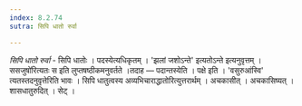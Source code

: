 ```yaml
---
index: 8.2.74
sutra: सिपि धातो रुर्वा

---
```

_सिपि धातो रुर्वा_ - सिपि धातोः । पदस्येत्यधिकृतम् । 'झलां जशोऽन्ते' इत्यतोऽन्ते इत्यनुवृत्तम् ।ससजुषो॑रित्यतः स इति लुप्तषष्ठीकमनुवर्तते ।तदाह —  पदान्तस्येति । पक्षे इति । 'वसुरुआंस्वि' त्यतस्तदनुवृत्तेरिति भावः । सिपि धातुत्वस्य अव्यभिचाराद्धातोरित्युत्तरार्थम् । अचकासीत् । अचकासिष्यत् । शासधातुरुदित् । सेट् । 